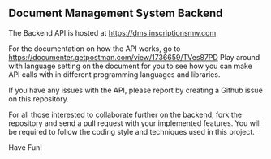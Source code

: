## Document Management System Backend
The Backend API is hosted at https://dms.inscriptionsmw.com

For the documentation on how the API works, go to https://documenter.getpostman.com/view/1736659/TVes87PD
Play around with language setting on the document for you to see how you can make API calls with in different programming languages and libraries.

If you have any issues with the API, please report by creating a Github issue on this repository.

For all those interested to collaborate further on the backend, fork the repository and send a pull request with your implemented features.
You will be required to follow the coding style and techniques used in this project.

Have Fun!
